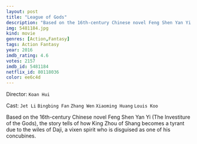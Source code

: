 ```yaml
---
layout: post
title: "League of Gods"
description: "Based on the 16th-century Chinese novel Feng Shen Yan Yi (The Investiture of the Gods), the story tells of how King Zhou of Shang becomes a tyrant due to the wiles of Daji, a vixen spirit who is disguised as one of his concubines..."
img: 5481184.jpg
kind: movie
genres: [Action,Fantasy]
tags: Action Fantasy 
year: 2016
imdb_rating: 4.6
votes: 2157
imdb_id: 5481184
netflix_id: 80118036
color: ee6c4d
---
```

Director: `Koan Hui`  

Cast: `Jet Li` `Bingbing Fan` `Zhang Wen` `Xiaoming Huang` `Louis Koo` 

Based on the 16th-century Chinese novel Feng Shen Yan Yi (The Investiture of the Gods), the story tells of how King Zhou of Shang becomes a tyrant due to the wiles of Daji, a vixen spirit who is disguised as one of his concubines.